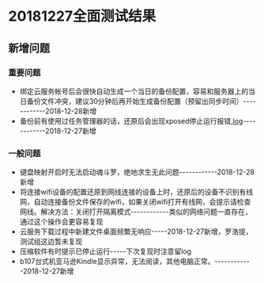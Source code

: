 # 20181227全面测试结果
## 新增问题
### 重要问题
- 绑定云服务帐号后会很快自动生成一个当日的备份配置，容易和服务器上的当日备份文件冲突，建议30分钟后再开始生成备份配置（预留出同步时间）------------2018-12-28新增
- 备份前有使用过任务管理器的话，还原后会出现xposed停止运行报错,[log](https://github.com/openthos/app-testing-results/blob/master/%E6%B5%8B%E8%AF%95%E5%86%85%E5%AE%B9%E5%8F%8A%E7%BB%93%E6%9E%9C/%E5%8A%9F%E8%83%BD%E6%B5%8B%E8%AF%95%E7%9B%B8%E5%85%B3/%E4%BA%91%E6%9C%8D%E5%8A%A1/log/xposedstop.txt)------------2018-12-27新增


### 一般问题
- 键盘映射开启时无法启动魂斗罗，绝地求生无此问题------------2018-12-28新增
- 将连接wifi设备的配置还原到网线连接的设备上时，还原后的设备不识别有线网，自动连接备份文件保存的wifi，如果关闭wifi打开有线网，会提示请检查网线。解决方法：关闭打开隔离模式------------类似的网络问题一直存在，通过这个操作会更容易复现
- 云服务下载过程中新建文件桌面频繁无响应-----2018-12-27新增，罗浩提，测试组这边暂未复现
- 压缩软件有时提示已停止运行-----下次复现时注意留log
- b107台式机亚马逊Kindle显示异常，无法阅读，其他电脑正常。------------2018-12-27新增
